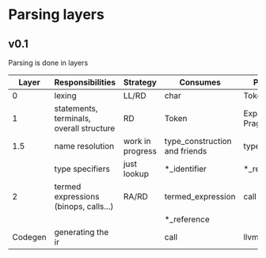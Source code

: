 # Parsing layers

## v0.1

Parsing is done in layers

| Layer | Responsibilities                         | Strategy | Consumes   | Produces           |
| ----- | ----------------                         | -------- | ---------- | --------           |
| 0     | lexing                                   | LL/RD    | char       | Token              |
| 1     | statements, terminals, overall structure | RD       | Token      | Expression, Pragma |
| 1.5   | name resolution                          | work in progress | type_construction and friends | type_reference |
|       | type specifiers                          | just lookup | *_identifier      | *_reference    |
| 2     | termed expressions (binops, calls...)    | RA/RD    | termed_expression | call |
|       |                                          |          | *_reference       |      |
| Codegen | generating the ir                      |          | call              | llvm::Module | 
